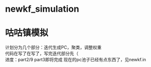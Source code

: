 # newkf_simulation
# 咕咕镇模拟

计划分为几个部分：迭代生成PC，聚类，调整权重  
代码在写了在写了，写完迭代部分先（  
进度：part2/9  part3即将完成
现在的pc池子已经有点东西了，见newkf\.in  
